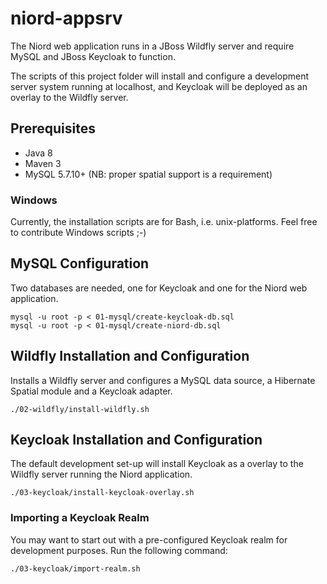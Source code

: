 # niord-appsrv

The Niord web application runs in a JBoss Wildfly server and require MySQL and JBoss Keycloak to function.

The scripts of this project folder will install and configure a development server system running at localhost, 
and Keycloak will be deployed as an overlay to the Wildfly server.

## Prerequisites

* Java 8
* Maven 3
* MySQL 5.7.10+ (NB: proper spatial support is a requirement)


### Windows

Currently, the installation scripts are for Bash, i.e. unix-platforms. Feel free to contribute Windows scripts ;-)


## MySQL Configuration

Two databases are needed, one for Keycloak and one for the Niord web application.

    mysql -u root -p < 01-mysql/create-keycloak-db.sql
    mysql -u root -p < 01-mysql/create-niord-db.sql


## Wildfly Installation and Configuration

Installs a Wildfly server and configures a MySQL data source, a Hibernate Spatial module and a Keycloak adapter.

    ./02-wildfly/install-wildfly.sh


## Keycloak Installation and Configuration

The default development set-up will install Keycloak as a overlay to the Wildfly server running the Niord application.

    ./03-keycloak/install-keycloak-overlay.sh


### Importing a Keycloak Realm

You may want to start out with a pre-configured Keycloak realm for development purposes. Run the following command:

    ./03-keycloak/import-realm.sh



